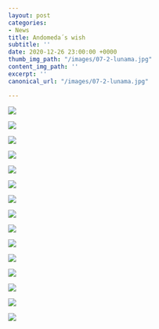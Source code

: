 ```yaml
---
layout: post
categories:
- News
title: Andomeda´s wish
subtitle: ''
date: 2020-12-26 23:00:00 +0000
thumb_img_path: "/images/07-2-lunama.jpg"
content_img_path: ''
excerpt: ''
canonical_url: "/images/07-2-lunama.jpg"

---
```

![](/images/01-2-lunama.jpg)

![](/images/121-1.jpg)

![](/images/03-2-lunama.jpg)

![](/images/04-2-lunama.jpg)

![](/images/05-2-lunama.jpg)

![](/images/06-2-lunama.jpg)

![](/images/07-2-lunama.jpg)

![](/images/08-2-lunama_mg_1167.jpg)

![](/images/09-2-lunama.jpg)

![](/images/10-2-lunama.jpg)

![](/images/11-2-lunama_mg_2292.jpg)

![](/images/12-2-lunama.jpg)

![](/images/13-2-lunama.jpg)

![](/images/14-2-lunama_mg_8133.jpg)

![](/images/15-2-lunama.jpg)